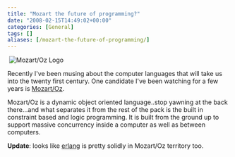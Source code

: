 ```yaml
---
title: "Mozart the future of programming?"
date: "2008-02-15T14:49:02+00:00"
categories: [General]
tags: []
aliases: [/mozart-the-future-of-programming/]
---
```


<img src="/images/uploads/2008/02/mozart-259x112.gif" alt="Mozart/Oz Logo" style="border-left: 4px solid white" />

Recently I've been musing about the computer languages that will take us into the twenty first century. One candidate I've been watching for a few years is [Mozart/Oz](http://mozart.github.io/).

Mozart/Oz is a dynamic object oriented language..stop yawning at the back there...and what separates it from the rest of the pack is the built in constraint based and logic programming. It is built from the ground up to support massive concurrency inside a computer as well as between computers.

<strong>Update</strong>: looks like [erlang](http://www.erlang.org/) is pretty solidly in Mozart/Oz territory too.
